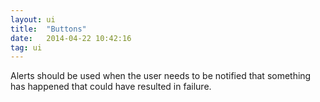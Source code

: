 ```yaml
---
layout: ui
title:  "Buttons"
date:   2014-04-22 10:42:16
tag: ui
---
```


Alerts should be used when the user needs to be notified that something has happened that could have resulted in failure.
